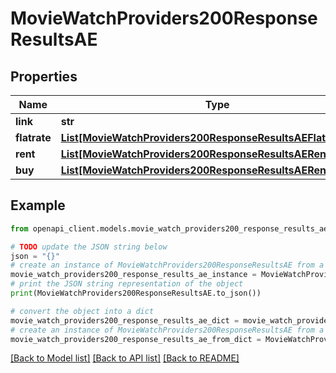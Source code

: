 # MovieWatchProviders200ResponseResultsAE


## Properties

Name | Type | Description | Notes
------------ | ------------- | ------------- | -------------
**link** | **str** |  | [optional] 
**flatrate** | [**List[MovieWatchProviders200ResponseResultsAEFlatrateInner]**](MovieWatchProviders200ResponseResultsAEFlatrateInner.md) |  | [optional] 
**rent** | [**List[MovieWatchProviders200ResponseResultsAERentInner]**](MovieWatchProviders200ResponseResultsAERentInner.md) |  | [optional] 
**buy** | [**List[MovieWatchProviders200ResponseResultsAERentInner]**](MovieWatchProviders200ResponseResultsAERentInner.md) |  | [optional] 

## Example

```python
from openapi_client.models.movie_watch_providers200_response_results_ae import MovieWatchProviders200ResponseResultsAE

# TODO update the JSON string below
json = "{}"
# create an instance of MovieWatchProviders200ResponseResultsAE from a JSON string
movie_watch_providers200_response_results_ae_instance = MovieWatchProviders200ResponseResultsAE.from_json(json)
# print the JSON string representation of the object
print(MovieWatchProviders200ResponseResultsAE.to_json())

# convert the object into a dict
movie_watch_providers200_response_results_ae_dict = movie_watch_providers200_response_results_ae_instance.to_dict()
# create an instance of MovieWatchProviders200ResponseResultsAE from a dict
movie_watch_providers200_response_results_ae_from_dict = MovieWatchProviders200ResponseResultsAE.from_dict(movie_watch_providers200_response_results_ae_dict)
```
[[Back to Model list]](../README.md#documentation-for-models) [[Back to API list]](../README.md#documentation-for-api-endpoints) [[Back to README]](../README.md)


